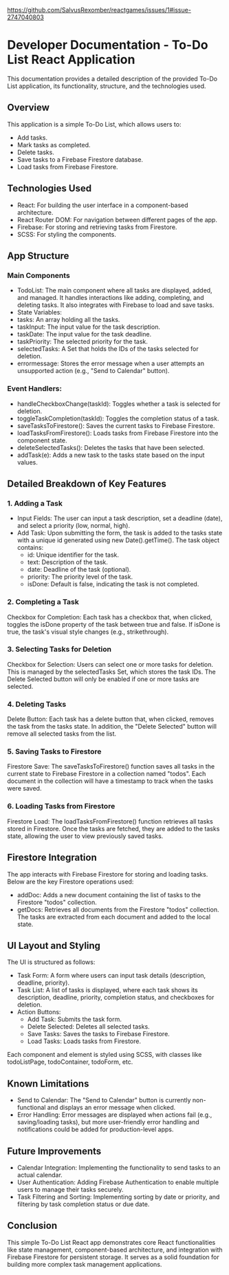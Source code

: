 https://github.com/SalvusRexomber/reactgames/issues/1#issue-2747040803

# Developer Documentation - To-Do List React Application
This documentation provides a detailed description of the provided To-Do List application, its functionality, structure, and the technologies used.

## Overview
This application is a simple To-Do List, which allows users to:

- Add tasks.
- Mark tasks as completed.
- Delete tasks.
- Save tasks to a Firebase Firestore database.
- Load tasks from Firebase Firestore.

## Technologies Used
 - React: For building the user interface in a component-based architecture.
 - React Router DOM: For navigation between different pages of the app.
 - Firebase: For storing and retrieving tasks from Firestore.
 - SCSS: For styling the components.

## App Structure

### Main Components
 - TodoList: The main component where all tasks are displayed, added, and managed. It handles interactions like adding, completing, and deleting tasks. It also integrates with Firebase to load and save tasks.
 - State Variables:
 - tasks: An array holding all the tasks.
 - taskInput: The input value for the task description.
 - taskDate: The input value for the task deadline.
 - taskPriority: The selected priority for the task.
 - selectedTasks: A Set that holds the IDs of the tasks selected for deletion.
 - errormessage: Stores the error message when a user attempts an unsupported action (e.g., "Send to Calendar" button).
### Event Handlers:
 - handleCheckboxChange(taskId): Toggles whether a task is selected for deletion.
 - toggleTaskCompletion(taskId): Toggles the completion status of a task.
 - saveTasksToFirestore(): Saves the current tasks to Firebase Firestore.
 - loadTasksFromFirestore(): Loads tasks from Firebase Firestore into the component state.
 - deleteSelectedTasks(): Deletes the tasks that have been selected.
 - addTask(e): Adds a new task to the tasks state based on the input values.

## Detailed Breakdown of Key Features
### 1. Adding a Task
 - Input Fields: The user can input a task description, set a deadline (date), and select a priority (low, normal, high).
 - Add Task: Upon submitting the form, the task is added to the tasks state with a unique id generated using new Date().getTime(). The task object contains:
   - id: Unique identifier for the task.
   - text: Description of the task.
   - date: Deadline of the task (optional).
   - priority: The priority level of the task.
   - isDone: Default is false, indicating the task is not completed.
### 2. Completing a Task
Checkbox for Completion: Each task has a checkbox that, when clicked, toggles the isDone property of the task between true and false. If isDone is true, the task's visual style changes (e.g., strikethrough).
### 3. Selecting Tasks for Deletion
Checkbox for Selection: Users can select one or more tasks for deletion. This is managed by the selectedTasks Set, which stores the task IDs. The Delete Selected button will only be enabled if one or more tasks are selected.
### 4. Deleting Tasks
Delete Button: Each task has a delete button that, when clicked, removes the task from the tasks state. In addition, the "Delete Selected" button will remove all selected tasks from the list.
### 5. Saving Tasks to Firestore
Firestore Save: The saveTasksToFirestore() function saves all tasks in the current state to Firebase Firestore in a collection named "todos". Each document in the collection will have a timestamp to track when the tasks were saved.
### 6. Loading Tasks from Firestore
Firestore Load: The loadTasksFromFirestore() function retrieves all tasks stored in Firestore. Once the tasks are fetched, they are added to the tasks state, allowing the user to view previously saved tasks.

## Firestore Integration
The app interacts with Firebase Firestore for storing and loading tasks. Below are the key Firestore operations used:

 - addDoc: Adds a new document containing the list of tasks to the Firestore "todos" collection.
 - getDocs: Retrieves all documents from the Firestore "todos" collection. The tasks are extracted from each document and added to the local state.

## UI Layout and Styling
The UI is structured as follows:

 - Task Form: A form where users can input task details (description, deadline, priority).
 - Task List: A list of tasks is displayed, where each task shows its description, deadline, priority, completion status, and checkboxes for deletion.
 - Action Buttons:
     - Add Task: Submits the task form.
     - Delete Selected: Deletes all selected tasks.
     - Save Tasks: Saves the tasks to Firebase Firestore.
     - Load Tasks: Loads tasks from Firestore.

Each component and element is styled using SCSS, with classes like todoListPage, todoContainer, todoForm, etc.

## Known Limitations
 - Send to Calendar: The "Send to Calendar" button is currently non-functional and displays an error message when clicked.
 - Error Handling: Error messages are displayed when actions fail (e.g., saving/loading tasks), but more user-friendly error handling and notifications could be added for production-level apps.

## Future Improvements
 - Calendar Integration: Implementing the functionality to send tasks to an actual calendar.
 - User Authentication: Adding Firebase Authentication to enable multiple users to manage their tasks securely.
 - Task Filtering and Sorting: Implementing sorting by date or priority, and filtering by task completion status or due date.

## Conclusion
This simple To-Do List React app demonstrates core React functionalities like state management, component-based architecture, and integration with Firebase Firestore for persistent storage. It serves as a solid foundation for building more complex task management applications.
